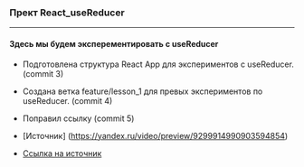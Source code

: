 ### Прект React_useReducer
---
#### Здесь мы будем эксперементировать с useReducer
* Подготовлена структура React App для экспериментов с useReducer. (commit 3)
* Создана ветка feature/lesson_1 для превых экспериментов по useReducer. (commit 4)
* Поправил ссылку (commit 5)

* [Источник] (https://yandex.ru/video/preview/9299914990903594854) 
* [Ссылка на источник](https://yandex.ru/video/preview/9299914990903594854)